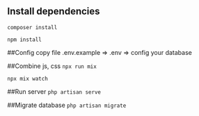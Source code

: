 ## Install dependencies

`composer install`

`npm install`

##Config
copy file .env.example => .env  => config your database

##Combine js, css
`npx run mix`

`npx mix watch`

##Run server
`php artisan serve`

##Migrate database
`php artisan migrate`
